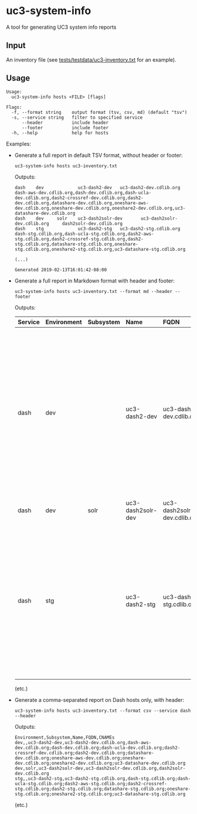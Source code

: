 # uc3-system-info

A tool for generating UC3 system info reports

## Input

An inventory file (see [tests/testdata/uc3-inventory.txt](tests/testdata/uc3-inventory.txt) for an example).

## Usage

```
Usage:
  uc3-system-info hosts <FILE> [flags]

Flags:
  -f, --format string    output format (tsv, csv, md) (default "tsv")
  -s, --service string   filter to specified service
      --header           include header
      --footer           include footer
  -h, --help             help for hosts
```

Examples:

- Generate a full report in default TSV format, without header or footer:

  ```
  uc3-system-info hosts uc3-inventory.txt
  ```

  Outputs:

  ```
  dash    dev             uc3-dash2-dev   uc3-dash2-dev.cdlib.org dash-aws-dev.cdlib.org,dash-dev.cdlib.org,dash-ucla-dev.cdlib.org,dash2-crossref-dev.cdlib.org,dash2-dev.cdlib.org,datashare-dev.cdlib.org,oneshare-aws-dev.cdlib.org,oneshare-dev.cdlib.org,oneshare2-dev.cdlib.org,uc3-datashare-dev.cdlib.org
  dash    dev     solr    uc3-dash2solr-dev       uc3-dash2solr-dev.cdlib.org     dash2solr-dev.cdlib.org
  dash    stg             uc3-dash2-stg   uc3-dash2-stg.cdlib.org dash-stg.cdlib.org,dash-ucla-stg.cdlib.org,dash2-aws-stg.cdlib.org,dash2-crossref-stg.cdlib.org,dash2-stg.cdlib.org,datashare-stg.cdlib.org,oneshare-stg.cdlib.org,oneshare2-stg.cdlib.org,uc3-datashare-stg.cdlib.org

  (...)

  Generated 2019-02-13T16:01:42-08:00
  ```

- Generate a full report in Markdown format with header and footer:

  ```
  uc3-system-info hosts uc3-inventory.txt --format md --header --footer
  ```

  Outputs:

  | Service | Environment | Subsystem | Name | FQDN | CNAMEs |
  | :--- | :--- | :--- | :--- | :--- | :--- |
  | dash | dev |  | uc3-dash2-dev | uc3-dash2-dev.cdlib.org | dash-aws-dev.cdlib.org<br/>dash-dev.cdlib.org<br/>dash-ucla-dev.cdlib.org<br/>dash2-crossref-dev.cdlib.org<br/>dash2-dev.cdlib.org<br/>datashare-dev.cdlib.org<br/>oneshare-aws-dev.cdlib.org<br/>oneshare-dev.cdlib.org<br/>oneshare2-dev.cdlib.org<br/>uc3-datashare-dev.cdlib.org |
  | dash | dev | solr | uc3-dash2solr-dev | uc3-dash2solr-dev.cdlib.org | dash2solr-dev.cdlib.org |
  | dash | stg |  | uc3-dash2-stg | uc3-dash2-stg.cdlib.org | dash-stg.cdlib.org<br/>dash-ucla-stg.cdlib.org<br/>dash2-aws-stg.cdlib.org<br/>dash2-crossref-stg.cdlib.org<br/>dash2-stg.cdlib.org<br/>datashare-stg.cdlib.org<br/>oneshare-stg.cdlib.org<br/>oneshare2-stg.cdlib.org<br/>uc3-datashare-stg.cdlib.org |

  (etc.)

- Generate a comma-separated report on Dash hosts only, with header:

  ```
  uc3-system-info hosts uc3-inventory.txt --format csv --service dash --header
  ```

  Outputs:

  ```
  Environment,Subsystem,Name,FQDN,CNAMEs
  dev,,uc3-dash2-dev,uc3-dash2-dev.cdlib.org,dash-aws-dev.cdlib.org;dash-dev.cdlib.org;dash-ucla-dev.cdlib.org;dash2-crossref-dev.cdlib.org;dash2-dev.cdlib.org;datashare-dev.cdlib.org;oneshare-aws-dev.cdlib.org;oneshare-dev.cdlib.org;oneshare2-dev.cdlib.org;uc3-datashare-dev.cdlib.org
  dev,solr,uc3-dash2solr-dev,uc3-dash2solr-dev.cdlib.org,dash2solr-dev.cdlib.org
  stg,,uc3-dash2-stg,uc3-dash2-stg.cdlib.org,dash-stg.cdlib.org;dash-ucla-stg.cdlib.org;dash2-aws-stg.cdlib.org;dash2-crossref-stg.cdlib.org;dash2-stg.cdlib.org;datashare-stg.cdlib.org;oneshare-stg.cdlib.org;oneshare2-stg.cdlib.org;uc3-datashare-stg.cdlib.org
  ```

  (etc.)
